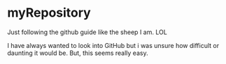 # myRepository
Just following the github guide like the sheep I am. LOL

I have always wanted to look into GitHub but i was unsure how difficult or daunting it would be.
But, this seems really easy.
